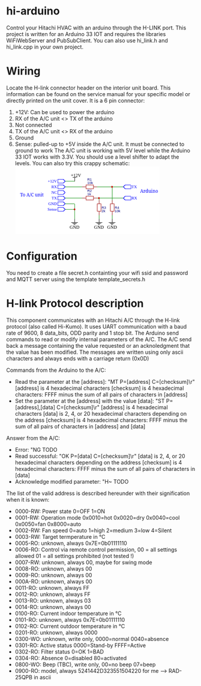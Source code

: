 # hi-arduino
Control your Hitachi HVAC with an arduino through the H-LINK port. This project is written for an Arduino 33 IOT and requires the libraries WiFiWebServer and PubSubClient. You can also use hi_link.h and hi_link.cpp in your own project.

# Wiring
 Locate the H-link connector header on the interior unit board. This information can be found on the service manual for your specific model or directly printed on the unit cover. It is a 6 pin connector:
 1. +12V: Can be used to power the arduino
 2. RX of the A/C unit <> TX of the arduino
 3. Not connected
 4. TX of the A/C unit <> RX of the arduino
 5. Ground
 6. Sense: pulled-up to +5V inside the A/C unit. It must be connected to ground to work
The A/C unit is working with 5V level while the Arduino 33 IOT works with 3.3V. You should use a level shifter to adapt the levels. You can also try this crappy schematic:
![Wiring diagram](Schematic_hi_arduino_2022-10-02.png)
 
# Configuration
You need to create a file secret.h containting your wifi ssid and password and MQTT server using the template template_secrets.h

# H-link Protocol description
This component communicates with an Hitachi A/C through the H-link protocol (also called Hi-Kumo). It uses UART communication with a baud rate of 9600, 8 data_bits, ODD parity and 1 stop bit. The Arduino send commands to read or modify internal parameters of the A/C. The A/C send back a message containing the value requested or an acknoledgment that the value has been modified.
The messages are written using only ascii characters and always ends with a carriage return (0x0D)

Commands from the Arduino to the A/C:
 - Read the parameter at the [address]: "MT P=[address] C=[checksum]\r"
     [address] is 4 hexadecimal characters
     [checksum] is 4 hexadecimal characters: FFFF minus the sum of all pairs of characters in [address]
 - Set the parameter at the [address] with the value [data]: "ST P=[address],[data] C=[checksum]\r"
     [address] is 4 hexadecimal characters
     [data] is 2, 4, or 20 hexadecimal characters depending on the address
     [checksum] is 4 hexadecimal characters: FFFF minus the sum of all pairs of characters in [address] and [data]

Answer from the  A/C:
 - Error: "NG TODO
 - Read successful: "OK P=[data] C=[checksum]\r"
   [data] is 2, 4, or 20 hexadecimal characters depending on the address
   [checksum] is 4 hexadecimal characters: FFFF minus the sum of all pairs of characters in [data]    
 - Acknowledge modified parameter: "H~ TODO

The list of the valid address is described hereunder with their signification when it is known:
 - 0000-RW: Power state 0=OFF 1=ON
 - 0001-RW: Operation mode 0x0010=hot 0x0020=dry 0x0040=cool 0x0050=fan 0x8000=auto
 - 0002-RW: Fan speed 0=auto 1=high 2=medium 3=low 4=Silent
 - 0003-RW: Target termperature in °C
 - 0005-RO: unknown, always 0x7E=0b01111110
 - 0006-RO: Control via remote control permission, 00 = all settings allowed 01 = all settings prohibited (not tested !)
 - 0007-RW: unknown, always 00, maybe for swing mode
 - 0008-RO: unknown, always 00
 - 0009-RO: unknown, always 00
 - 000A-RO: unknown, always 00
 - 0011-RO: unknown, always FF
 - 0012-RO: unknown, always FF
 - 0013-RO: unknown, always 03
 - 0014-RO: unknown, always 00
 - 0100-RO: Current indoor temperature in °C
 - 0101-RO: unknown, always 0x7E=0b01111110
 - 0102-RO: Current outdoor temperature in °C
 - 0201-RO: unknown, always 0000
 - 0300-WO: unknown, write only, 0000=normal 0040=absence
 - 0301-RO: Active status 0000=Stand-by FFFF=Active
 - 0302-RO: Filter status 0=OK 1=BAD
 - 0304-RO: Absence 0=disabled 80=activated
 - 0800-WO: Beep (TBC), write only, 00=no beep 07=beep
 - 0900-RO: model, always 5241442D323551504220 for me --> RAD-25QPB in ascii
 
